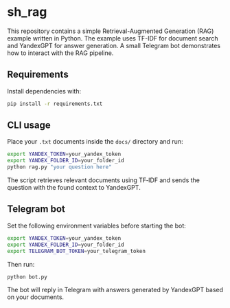 # sh_rag

This repository contains a simple Retrieval-Augmented Generation (RAG) example written in Python. The example uses TF-IDF for document search and YandexGPT for answer generation. A small Telegram bot demonstrates how to interact with the RAG pipeline.

## Requirements

Install dependencies with:

```bash
pip install -r requirements.txt
```

## CLI usage

Place your `.txt` documents inside the `docs/` directory and run:

```bash
export YANDEX_TOKEN=your_yandex_token
export YANDEX_FOLDER_ID=your_folder_id
python rag.py "your question here"
```

The script retrieves relevant documents using TF‑IDF and sends the question with the found context to YandexGPT.

## Telegram bot

Set the following environment variables before starting the bot:

```bash
export YANDEX_TOKEN=your_yandex_token
export YANDEX_FOLDER_ID=your_folder_id
export TELEGRAM_BOT_TOKEN=your_telegram_token
```

Then run:

```bash
python bot.py
```

The bot will reply in Telegram with answers generated by YandexGPT based on your documents.
